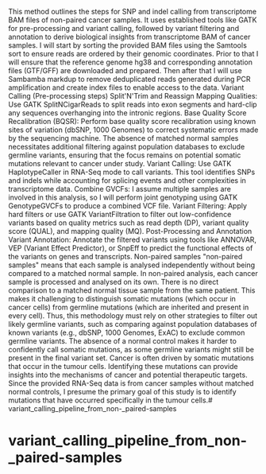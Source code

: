 This method outlines the steps for SNP and indel calling from transcriptome BAM files of non-paired cancer samples. It uses established tools like GATK for pre-processing and variant calling, followed by variant filtering and annotation to derive biological insights from transcriptome BAM of cancer samples.
I will start by sorting the provided BAM files using the Samtools sort to ensure reads are ordered by their genomic coordinates. Prior to that I will ensure that the reference genome hg38 and corresponding annotation files (GTF/GFF) are downloaded and prepared.  Then after that I will use Sambamba markdup to remove deduplicated reads generated during PCR amplification and create index files to enable access to the data. 
Variant Calling (Pre-processing steps)
 Split'N'Trim and Reassign Mapping Qualities: Use GATK SplitNCigarReads to split reads into exon segments and hard-clip any sequences overhanging into the intronic regions. 
Base Quality Score Recalibration (BQSR): Perform base quality score recalibration using known sites of variation (dbSNP, 1000 Genomes) to correct systematic errors made by the sequencing machine. The absence of matched normal samples necessitates additional filtering against population databases to exclude germline variants, ensuring that the focus remains on potential somatic mutations relevant to cancer under study. 
 Variant Calling: Use GATK HaplotypeCaller in RNA-Seq mode to call variants. This tool identifies SNPs and indels while accounting for splicing events and other complexities in transcriptome data. 
Combine GVCFs:  I assume multiple samples are involved in this analysis, so I will perform joint genotyping using GATK GenotypeGVCFs to produce a combined VCF file. 
 Variant Filtering: Apply hard filters or use GATK VariantFiltration to filter out low-confidence variants based on quality metrics such as read depth (DP), variant quality score (QUAL), and mapping quality (MQ).
Post-Processing and Annotation
Variant Annotation: Annotate the filtered variants using tools like ANNOVAR, VEP (Variant Effect Predictor), or SnpEff to predict the functional effects of the variants on genes and transcripts.
Non-paired samples
"non-paired samples" means that each sample is analysed independently without being compared to a matched normal sample. In non-paired analysis, each cancer sample is processed and analysed on its own. There is no direct comparison to a matched normal tissue sample from the same patient. This makes it challenging to distinguish somatic mutations (which occur in cancer cells) from germline mutations (which are inherited and present in every cell). Thus, this methodology must rely on other strategies to filter out likely germline variants, such as comparing against population databases of known variants (e.g., dbSNP, 1000 Genomes, ExAC) to exclude common germline variants. The absence of a normal control makes it harder to confidently call somatic mutations, as some germline variants might still be present in the final variant set. 
Cancer is often driven by somatic mutations that occur in the tumour cells. Identifying these mutations can provide insights into the mechanisms of cancer and potential therapeutic targets. Since the provided RNA-Seq data is from cancer samples without matched normal controls, I presume the primary goal of this study is to identify mutations that have occurred specifically in the tumour cells.# variant_calling_pipeline_from_non-_paired-samples
# variant_calling_pipeline_from_non-_paired-samples
